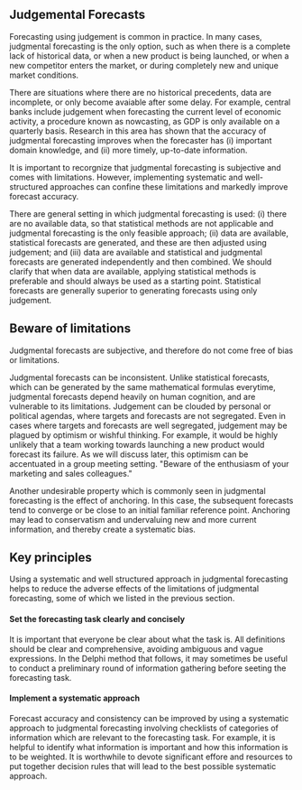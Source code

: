 ## Judgemental Forecasts

Forecasting using judgement is common in practice. In many cases, judgmental forecasting is the only option, such as when there is a complete lack of
historical data, or when a new product is being launched, or when a new competitor enters the market, or during completely new and unique market
conditions.

There are situations where there are no historical precedents, data are incomplete, or only become avaiable after some delay. For example, central
banks include judgement when forecasting the current level of economic activity, a procedure known as nowcasting, as GDP is only available on a
quarterly basis. Research in this area has shown that the accuracy of judgmental forecasting improves when the forecaster has (i) important domain
knowledge, and (ii) more timely, up-to-date information.

It is important to recorgnize that judgmental forecasting is subjective and comes with limitations. However, implementing systematic and well-structured
approaches can confine these limitations and markedly improve forecast accuracy.

There are general setting in which judgmental forecasting is used: (i) there are no available data, so that statistical methods are not applicable and
judgmental forecasting is the only feasible approach; (ii) data are available, statistical forecasts are generated, and these are then adjusted using
judgement; and (iii) data are available and statistical and judgmental forecasts are generated independently and then combined. We should clarify that
when data are available, applying statistical methods is preferable and should always be used as a starting point. Statistical forecasts are generally
superior to generating forecasts using only judgement.

## Beware of limitations
Judgmental forecasts are subjective, and therefore do not come free of bias or limitations.

Judgmental forecasts can be inconsistent. Unlike statistical forecasts, which can be generated by the same mathematical formulas everytime, judgmental
forecasts depend heavily on human cognition, and are vulnerable to its limitations. Judgement can be clouded by personal or political agendas, where
targets and forecasts are not segregated. Even in cases where targets and forecasts are well segregated, judgement may be plagued by optimism or wishful
thinking. For example, it would be highly unlikely that a team working towards launching a new product would forecast its failure. As we will discuss
later, this optimism can be accentuated in a group meeting setting. "Beware of the enthusiasm of your marketing and sales colleagues."

Another undesirable property which is commonly seen in judgmental forecasting is the effect of anchoring. In this case, the subsequent forecasts tend
to converge or be close to an initial familiar reference point. Anchoring may lead to conservatism and undervaluing new and more current information,
and thereby create a systematic bias.

## Key principles
Using a systematic and well structured approach in judgmental forecasting helps to reduce the adverse effects of the limitations of judgmental forecasting,
some of which we listed in the previous section.
#### Set the forecasting task clearly and concisely
It is important that everyone be clear about what the task is. All definitions should be clear and comprehensive, avoiding ambiguous and vague expressions.
In the Delphi method that follows, it may sometimes be useful to conduct a preliminary round of information gathering before seeting the forecasting
task.
#### Implement a systematic approach
Forecast accuracy and consistency can be improved by using a systematic approach to judgmental forecasting involving checklists of categories of
information which are relevant to the forecasting task. For example, it is helpful to identify what information is important and how this information
is to be weighted. It is worthwhile to devote significant effore and resources to put together decision rules that will lead to the best possible
systematic approach.
